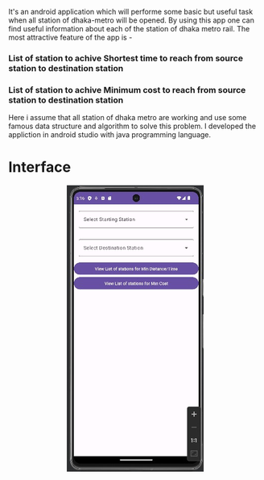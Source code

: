 It's an android application which will performe some basic but useful task when all station of dhaka-metro will be opened.
By using this app one can find useful information about each of the station of dhaka metro rail. The most attractive feature
of the app is - 

### List of station to achive Shortest time to reach from source station to destination station
### List of station to achive Minimum cost to reach from source station to destination station

Here i assume that all station of dhaka metro are working and use some famous data structure and algorithm to solve this 
problem. I developed the appliction in android studio with java programming language.

# Interface
<p align = 'center'>
<img src = "https://github.com/Sakil-JU-CSE-28/DummyDhakaMetro/blob/master/app/src/main/res/drawable/firstpage.jpg">
</p>
